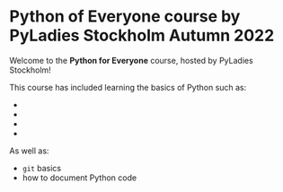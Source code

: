 # Python of Everyone course by PyLadies Stockholm Autumn 2022

Welcome to the **Python for Everyone** course, hosted by PyLadies Stockholm!

This course has included learning the basics of Python such as:

- 
-
-
-

As well as:

- `git` basics
- how to document Python code
